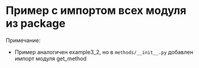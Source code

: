 # Пример с импортом всех модуля из package

Примечание:
- Пример аналогичен example3_2, но в `methods/__init__.py` добавлен импорт модуля get_method
